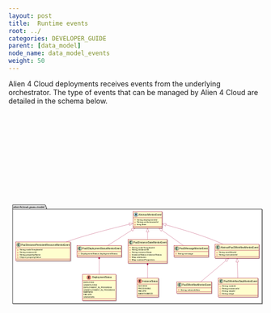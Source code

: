 ```yaml
---
layout: post
title:  Runtime events
root: ../
categories: DEVELOPER_GUIDE
parent: [data_model]
node_name: data_model_events
weight: 50
---
```


Alien 4 Cloud deployments receives events from the underlying orchestrator. The type of events that can be managed by Alien 4 Cloud are detailed in the schema below.

<svg xmlns="http://www.w3.org/2000/svg" xmlns:xlink="http://www.w3.org/1999/xlink" height="557px" style="width:1352px;height:557px;" version="1.1" viewBox="0 0 1352 557" width="1352px"><defs><filter height="300%" id="f1" width="300%" x="-1" y="-1"><feGaussianBlur result="blurOut" stdDeviation="2.0"/><feColorMatrix in="blurOut" result="blurOut2" type="matrix" values="0 0 0 0 0 0 0 0 0 0 0 0 0 0 0 0 0 0 .4 0"/><feOffset dx="4.0" dy="4.0" in="blurOut2" result="blurOut3"/><feBlend in="SourceGraphic" in2="blurOut3" mode="normal"/></filter></defs><g><polygon fill="#FFFFFF" filter="url(#f1)" points="22,24,195,24,202,46.4883,1345,46.4883,1345,550,22,550,22,24" style="stroke: #000000; stroke-width: 2.0;"/><line style="stroke: #000000; stroke-width: 2.0;" x1="22" x2="202" y1="46.4883" y2="46.4883"/><text fill="#000000" font-family="sans-serif" font-size="14" font-weight="bold" lengthAdjust="spacingAndGlyphs" textLength="167" x="25" y="40.5352">alien4cloud.paas.model</text><rect fill="#FEFECE" filter="url(#f1)" height="86.8652" style="stroke: #A80036; stroke-width: 1.5;" width="154" x="661" y="60.5"/><ellipse cx="676" cy="76.5" fill="#A9DCDF" rx="11" ry="11" style="stroke: #A80036; stroke-width: 1.0;"/><path d="M676.1133,71.8481 L674.9595,76.9199 L677.2754,76.9199 Z M674.6191,69.6069 L677.6157,69.6069 L680.9609,82 L678.5122,82 L677.7485,78.937 L674.4697,78.937 L673.7227,82 L671.2739,82 Z "/><text fill="#000000" font-family="sans-serif" font-size="12" font-style="italic" lengthAdjust="spacingAndGlyphs" textLength="122" x="690" y="81.0352">AbstractMonitorEvent</text><line style="stroke: #A80036; stroke-width: 1.5;" x1="662" x2="814" y1="92.5" y2="92.5"/><rect fill="none" height="6" style="stroke: #C82930; stroke-width: 1.0;" width="6" x="669" y="101.4775"/><text fill="#000000" font-family="sans-serif" font-size="11" lengthAdjust="spacingAndGlyphs" textLength="108" x="681" y="107.1348">String deploymentId</text><rect fill="none" height="6" style="stroke: #C82930; stroke-width: 1.0;" width="6" x="669" y="114.4326"/><text fill="#000000" font-family="sans-serif" font-size="11" lengthAdjust="spacingAndGlyphs" textLength="113" x="681" y="120.0898">String orchestratorId</text><rect fill="none" height="6" style="stroke: #C82930; stroke-width: 1.0;" width="6" x="669" y="127.3877"/><text fill="#000000" font-family="sans-serif" font-size="11" lengthAdjust="spacingAndGlyphs" textLength="50" x="681" y="133.0449">long date</text><line style="stroke: #A80036; stroke-width: 1.5;" x1="662" x2="814" y1="139.3652" y2="139.3652"/><rect fill="#FEFECE" filter="url(#f1)" height="99.8203" style="stroke: #A80036; stroke-width: 1.5;" width="289" x="38.75" y="221"/><ellipse cx="53.75" cy="237" fill="#ADD1B2" rx="11" ry="11" style="stroke: #A80036; stroke-width: 1.0;"/><path d="M56.7231,242.6431 Q56.1421,242.9419 55.5029,243.0913 Q54.8638,243.2407 54.1582,243.2407 Q51.6514,243.2407 50.3315,241.5889 Q49.0117,239.937 49.0117,236.8159 Q49.0117,233.6865 50.3315,232.0347 Q51.6514,230.3828 54.1582,230.3828 Q54.8638,230.3828 55.5112,230.5322 Q56.1587,230.6816 56.7231,230.9805 L56.7231,233.7031 Q56.0923,233.1221 55.4988,232.8523 Q54.9053,232.5825 54.2744,232.5825 Q52.9297,232.5825 52.2449,233.6492 Q51.5601,234.7158 51.5601,236.8159 Q51.5601,238.9077 52.2449,239.9744 Q52.9297,241.041 54.2744,241.041 Q54.9053,241.041 55.4988,240.7712 Q56.0923,240.5015 56.7231,239.9204 Z "/><text fill="#000000" font-family="sans-serif" font-size="12" lengthAdjust="spacingAndGlyphs" textLength="257" x="67.75" y="241.5352">PaaSInstancePersistentResourceMonitorEvent</text><line style="stroke: #A80036; stroke-width: 1.5;" x1="39.75" x2="326.75" y1="253" y2="253"/><rect fill="none" height="6" style="stroke: #C82930; stroke-width: 1.0;" width="6" x="46.75" y="261.9775"/><text fill="#000000" font-family="sans-serif" font-size="11" lengthAdjust="spacingAndGlyphs" textLength="121" x="58.75" y="267.6348">String nodeTemplateId</text><rect fill="none" height="6" style="stroke: #C82930; stroke-width: 1.0;" width="6" x="46.75" y="274.9326"/><text fill="#000000" font-family="sans-serif" font-size="11" lengthAdjust="spacingAndGlyphs" textLength="90" x="58.75" y="280.5898">String instanceId</text><rect fill="none" height="6" style="stroke: #C82930; stroke-width: 1.0;" width="6" x="46.75" y="287.8877"/><text fill="#000000" font-family="sans-serif" font-size="11" lengthAdjust="spacingAndGlyphs" textLength="112" x="58.75" y="293.5449">String propertyName</text><rect fill="none" height="6" style="stroke: #C82930; stroke-width: 1.0;" width="6" x="46.75" y="300.8428"/><text fill="#000000" font-family="sans-serif" font-size="11" lengthAdjust="spacingAndGlyphs" textLength="114" x="58.75" y="306.5">Object propertyValue</text><line style="stroke: #A80036; stroke-width: 1.5;" x1="39.75" x2="326.75" y1="312.8203" y2="312.8203"/><rect fill="#FEFECE" filter="url(#f1)" height="60.9551" style="stroke: #A80036; stroke-width: 1.5;" width="236" x="363" y="240.5"/><ellipse cx="378" cy="256.5" fill="#ADD1B2" rx="11" ry="11" style="stroke: #A80036; stroke-width: 1.0;"/><path d="M380.9731,262.1431 Q380.3921,262.4419 379.7529,262.5913 Q379.1138,262.7407 378.4082,262.7407 Q375.9014,262.7407 374.5815,261.0889 Q373.2617,259.437 373.2617,256.3159 Q373.2617,253.1865 374.5815,251.5347 Q375.9014,249.8828 378.4082,249.8828 Q379.1138,249.8828 379.7612,250.0322 Q380.4087,250.1816 380.9731,250.4805 L380.9731,253.2031 Q380.3423,252.6221 379.7488,252.3523 Q379.1553,252.0825 378.5244,252.0825 Q377.1797,252.0825 376.4949,253.1492 Q375.8101,254.2158 375.8101,256.3159 Q375.8101,258.4077 376.4949,259.4744 Q377.1797,260.541 378.5244,260.541 Q379.1553,260.541 379.7488,260.2712 Q380.3423,260.0015 380.9731,259.4204 Z "/><text fill="#000000" font-family="sans-serif" font-size="12" lengthAdjust="spacingAndGlyphs" textLength="204" x="392" y="261.0352">PaaSDeploymentStatusMonitorEvent</text><line style="stroke: #A80036; stroke-width: 1.5;" x1="364" x2="598" y1="272.5" y2="272.5"/><rect fill="none" height="6" style="stroke: #C82930; stroke-width: 1.0;" width="6" x="371" y="281.4775"/><text fill="#000000" font-family="sans-serif" font-size="11" lengthAdjust="spacingAndGlyphs" textLength="196" x="383" y="287.1348">DeploymentStatus deploymentStatus</text><line style="stroke: #A80036; stroke-width: 1.5;" x1="364" x2="598" y1="293.4551" y2="293.4551"/><rect fill="#FEFECE" filter="url(#f1)" height="138.6855" style="stroke: #A80036; stroke-width: 1.5;" width="178" x="392" y="394.5"/><ellipse cx="426.35" cy="410.5" fill="#EB937F" rx="11" ry="11" style="stroke: #A80036; stroke-width: 1.0;"/><path d="M430.4643,416.5 L422.7445,416.5 L422.7445,404.1069 L430.4643,404.1069 L430.4643,406.2651 L425.1933,406.2651 L425.1933,408.938 L429.9662,408.938 L429.9662,411.0962 L425.1933,411.0962 L425.1933,414.3418 L430.4643,414.3418 Z "/><text fill="#000000" font-family="sans-serif" font-size="12" lengthAdjust="spacingAndGlyphs" textLength="103" x="444.65" y="415.0352">DeploymentStatus</text><line style="stroke: #A80036; stroke-width: 1.5;" x1="393" x2="569" y1="426.5" y2="426.5"/><text fill="#000000" font-family="sans-serif" font-size="11" lengthAdjust="spacingAndGlyphs" textLength="56" x="398" y="441.1348">DEPLOYED</text><text fill="#000000" font-family="sans-serif" font-size="11" lengthAdjust="spacingAndGlyphs" textLength="72" x="398" y="454.0898">UNDEPLOYED</text><text fill="#000000" font-family="sans-serif" font-size="11" lengthAdjust="spacingAndGlyphs" textLength="150" x="398" y="467.0449">DEPLOYMENT_IN_PROGRESS</text><text fill="#000000" font-family="sans-serif" font-size="11" lengthAdjust="spacingAndGlyphs" textLength="166" x="398" y="480">UNDEPLOYMENT_IN_PROGRESS</text><text fill="#000000" font-family="sans-serif" font-size="11" lengthAdjust="spacingAndGlyphs" textLength="51" x="398" y="492.9551">WARNING</text><text fill="#000000" font-family="sans-serif" font-size="11" lengthAdjust="spacingAndGlyphs" textLength="44" x="398" y="505.9102">FAILURE</text><text fill="#000000" font-family="sans-serif" font-size="11" lengthAdjust="spacingAndGlyphs" textLength="57" x="398" y="518.8652">UNKNOWN</text><line style="stroke: #A80036; stroke-width: 1.5;" x1="393" x2="569" y1="525.1855" y2="525.1855"/><rect fill="#FEFECE" filter="url(#f1)" height="125.7305" style="stroke: #A80036; stroke-width: 1.5;" width="208" x="634" y="208"/><ellipse cx="649" cy="224" fill="#ADD1B2" rx="11" ry="11" style="stroke: #A80036; stroke-width: 1.0;"/><path d="M651.9731,229.6431 Q651.3921,229.9419 650.7529,230.0913 Q650.1138,230.2407 649.4082,230.2407 Q646.9014,230.2407 645.5815,228.5889 Q644.2617,226.937 644.2617,223.8159 Q644.2617,220.6865 645.5815,219.0347 Q646.9014,217.3828 649.4082,217.3828 Q650.1138,217.3828 650.7612,217.5322 Q651.4087,217.6816 651.9731,217.9805 L651.9731,220.7031 Q651.3423,220.1221 650.7488,219.8523 Q650.1553,219.5825 649.5244,219.5825 Q648.1797,219.5825 647.4949,220.6492 Q646.8101,221.7158 646.8101,223.8159 Q646.8101,225.9077 647.4949,226.9744 Q648.1797,228.041 649.5244,228.041 Q650.1553,228.041 650.7488,227.7712 Q651.3423,227.5015 651.9731,226.9204 Z "/><text fill="#000000" font-family="sans-serif" font-size="12" lengthAdjust="spacingAndGlyphs" textLength="176" x="663" y="228.5352">PaaSInstanceStateMonitorEvent</text><line style="stroke: #A80036; stroke-width: 1.5;" x1="635" x2="841" y1="240" y2="240"/><rect fill="none" height="6" style="stroke: #C82930; stroke-width: 1.0;" width="6" x="642" y="248.9775"/><text fill="#000000" font-family="sans-serif" font-size="11" lengthAdjust="spacingAndGlyphs" textLength="121" x="654" y="254.6348">String nodeTemplateId</text><rect fill="none" height="6" style="stroke: #C82930; stroke-width: 1.0;" width="6" x="642" y="261.9326"/><text fill="#000000" font-family="sans-serif" font-size="11" lengthAdjust="spacingAndGlyphs" textLength="90" x="654" y="267.5898">String instanceId</text><rect fill="none" height="6" style="stroke: #C82930; stroke-width: 1.0;" width="6" x="642" y="274.8877"/><text fill="#000000" font-family="sans-serif" font-size="11" lengthAdjust="spacingAndGlyphs" textLength="106" x="654" y="280.5449">String instanceState</text><rect fill="none" height="6" style="stroke: #C82930; stroke-width: 1.0;" width="6" x="642" y="287.8428"/><text fill="#000000" font-family="sans-serif" font-size="11" lengthAdjust="spacingAndGlyphs" textLength="159" x="654" y="293.5">InstanceStatus instanceStatus</text><rect fill="none" height="6" style="stroke: #C82930; stroke-width: 1.0;" width="6" x="642" y="300.7979"/><text fill="#000000" font-family="sans-serif" font-size="11" lengthAdjust="spacingAndGlyphs" textLength="77" x="654" y="306.4551">Map attributes</text><rect fill="none" height="6" style="stroke: #C82930; stroke-width: 1.0;" width="6" x="642" y="313.7529"/><text fill="#000000" font-family="sans-serif" font-size="11" lengthAdjust="spacingAndGlyphs" textLength="122" x="654" y="319.4102">Map runtimeProperties</text><line style="stroke: #A80036; stroke-width: 1.5;" x1="635" x2="841" y1="325.7305" y2="325.7305"/><rect fill="#FEFECE" filter="url(#f1)" height="99.8203" style="stroke: #A80036; stroke-width: 1.5;" width="113" x="681.75" y="414"/><ellipse cx="696.75" cy="430" fill="#EB937F" rx="11" ry="11" style="stroke: #A80036; stroke-width: 1.0;"/><path d="M700.8643,436 L693.1445,436 L693.1445,423.6069 L700.8643,423.6069 L700.8643,425.7651 L695.5933,425.7651 L695.5933,428.438 L700.3662,428.438 L700.3662,430.5962 L695.5933,430.5962 L695.5933,433.8418 L700.8643,433.8418 Z "/><text fill="#000000" font-family="sans-serif" font-size="12" lengthAdjust="spacingAndGlyphs" textLength="81" x="710.75" y="434.5352">InstanceStatus</text><line style="stroke: #A80036; stroke-width: 1.5;" x1="682.75" x2="793.75" y1="446" y2="446"/><text fill="#000000" font-family="sans-serif" font-size="11" lengthAdjust="spacingAndGlyphs" textLength="48" x="687.75" y="460.6348">SUCCESS</text><text fill="#000000" font-family="sans-serif" font-size="11" lengthAdjust="spacingAndGlyphs" textLength="67" x="687.75" y="473.5898">PROCESSING</text><text fill="#000000" font-family="sans-serif" font-size="11" lengthAdjust="spacingAndGlyphs" textLength="44" x="687.75" y="486.5449">FAILURE</text><text fill="#000000" font-family="sans-serif" font-size="11" lengthAdjust="spacingAndGlyphs" textLength="79" x="687.75" y="499.5">MAINTENANCE</text><line style="stroke: #A80036; stroke-width: 1.5;" x1="682.75" x2="793.75" y1="505.8203" y2="505.8203"/><rect fill="#FEFECE" filter="url(#f1)" height="60.9551" style="stroke: #A80036; stroke-width: 1.5;" width="183" x="877.75" y="240.5"/><ellipse cx="892.75" cy="256.5" fill="#ADD1B2" rx="11" ry="11" style="stroke: #A80036; stroke-width: 1.0;"/><path d="M895.7231,262.1431 Q895.1421,262.4419 894.5029,262.5913 Q893.8638,262.7407 893.1582,262.7407 Q890.6514,262.7407 889.3315,261.0889 Q888.0117,259.437 888.0117,256.3159 Q888.0117,253.1865 889.3315,251.5347 Q890.6514,249.8828 893.1582,249.8828 Q893.8638,249.8828 894.5112,250.0322 Q895.1587,250.1816 895.7231,250.4805 L895.7231,253.2031 Q895.0923,252.6221 894.4988,252.3523 Q893.9053,252.0825 893.2744,252.0825 Q891.9297,252.0825 891.2449,253.1492 Q890.5601,254.2158 890.5601,256.3159 Q890.5601,258.4077 891.2449,259.4744 Q891.9297,260.541 893.2744,260.541 Q893.9053,260.541 894.4988,260.2712 Q895.0923,260.0015 895.7231,259.4204 Z "/><text fill="#000000" font-family="sans-serif" font-size="12" lengthAdjust="spacingAndGlyphs" textLength="151" x="906.75" y="261.0352">PaaSMessageMonitorEvent</text><line style="stroke: #A80036; stroke-width: 1.5;" x1="878.75" x2="1059.75" y1="272.5" y2="272.5"/><rect fill="none" height="6" style="stroke: #C82930; stroke-width: 1.0;" width="6" x="885.75" y="281.4775"/><text fill="#000000" font-family="sans-serif" font-size="11" lengthAdjust="spacingAndGlyphs" textLength="82" x="897.75" y="287.1348">String message</text><line style="stroke: #A80036; stroke-width: 1.5;" x1="878.75" x2="1059.75" y1="293.4551" y2="293.4551"/><rect fill="#FEFECE" filter="url(#f1)" height="73.9102" style="stroke: #A80036; stroke-width: 1.5;" width="233" x="1095.75" y="234"/><ellipse cx="1110.75" cy="250" fill="#ADD1B2" rx="11" ry="11" style="stroke: #A80036; stroke-width: 1.0;"/><path d="M1113.7231,255.6431 Q1113.1421,255.9419 1112.5029,256.0913 Q1111.8638,256.2407 1111.1582,256.2407 Q1108.6514,256.2407 1107.3315,254.5889 Q1106.0117,252.937 1106.0117,249.8159 Q1106.0117,246.6865 1107.3315,245.0347 Q1108.6514,243.3828 1111.1582,243.3828 Q1111.8638,243.3828 1112.5112,243.5322 Q1113.1587,243.6816 1113.7231,243.9805 L1113.7231,246.7031 Q1113.0923,246.1221 1112.4988,245.8523 Q1111.9053,245.5825 1111.2744,245.5825 Q1109.9297,245.5825 1109.2449,246.6492 Q1108.5601,247.7158 1108.5601,249.8159 Q1108.5601,251.9077 1109.2449,252.9744 Q1109.9297,254.041 1111.2744,254.041 Q1111.9053,254.041 1112.4988,253.7712 Q1113.0923,253.5015 1113.7231,252.9204 Z "/><text fill="#000000" font-family="sans-serif" font-size="12" lengthAdjust="spacingAndGlyphs" textLength="201" x="1124.75" y="254.5352">AbstractPaaSWorkflowMonitorEvent</text><line style="stroke: #A80036; stroke-width: 1.5;" x1="1096.75" x2="1327.75" y1="266" y2="266"/><rect fill="none" height="6" style="stroke: #C82930; stroke-width: 1.0;" width="6" x="1103.75" y="274.9775"/><text fill="#000000" font-family="sans-serif" font-size="11" lengthAdjust="spacingAndGlyphs" textLength="93" x="1115.75" y="280.6348">String workflowId</text><rect fill="none" height="6" style="stroke: #C82930; stroke-width: 1.0;" width="6" x="1103.75" y="287.9326"/><text fill="#000000" font-family="sans-serif" font-size="11" lengthAdjust="spacingAndGlyphs" textLength="98" x="1115.75" y="293.5898">String executionId</text><line style="stroke: #A80036; stroke-width: 1.5;" x1="1096.75" x2="1327.75" y1="299.9102" y2="299.9102"/><rect fill="#FEFECE" filter="url(#f1)" height="60.9551" style="stroke: #A80036; stroke-width: 1.5;" width="185" x="892.75" y="433.5"/><ellipse cx="907.75" cy="449.5" fill="#ADD1B2" rx="11" ry="11" style="stroke: #A80036; stroke-width: 1.0;"/><path d="M910.7231,455.1431 Q910.1421,455.4419 909.5029,455.5913 Q908.8638,455.7407 908.1582,455.7407 Q905.6514,455.7407 904.3315,454.0889 Q903.0117,452.437 903.0117,449.3159 Q903.0117,446.1865 904.3315,444.5347 Q905.6514,442.8828 908.1582,442.8828 Q908.8638,442.8828 909.5112,443.0322 Q910.1587,443.1816 910.7231,443.4805 L910.7231,446.2031 Q910.0923,445.6221 909.4988,445.3523 Q908.9053,445.0825 908.2744,445.0825 Q906.9297,445.0825 906.2449,446.1492 Q905.5601,447.2158 905.5601,449.3159 Q905.5601,451.4077 906.2449,452.4744 Q906.9297,453.541 908.2744,453.541 Q908.9053,453.541 909.4988,453.2712 Q910.0923,453.0015 910.7231,452.4204 Z "/><text fill="#000000" font-family="sans-serif" font-size="12" lengthAdjust="spacingAndGlyphs" textLength="153" x="921.75" y="454.0352">PaaSWorkflowMonitorEvent</text><line style="stroke: #A80036; stroke-width: 1.5;" x1="893.75" x2="1076.75" y1="465.5" y2="465.5"/><rect fill="none" height="6" style="stroke: #C82930; stroke-width: 1.0;" width="6" x="900.75" y="474.4775"/><text fill="#000000" font-family="sans-serif" font-size="11" lengthAdjust="spacingAndGlyphs" textLength="103" x="912.75" y="480.1348">String subworkflow</text><line style="stroke: #A80036; stroke-width: 1.5;" x1="893.75" x2="1076.75" y1="486.4551" y2="486.4551"/><rect fill="#FEFECE" filter="url(#f1)" height="99.8203" style="stroke: #A80036; stroke-width: 1.5;" width="210" x="1113" y="414"/><ellipse cx="1128" cy="430" fill="#ADD1B2" rx="11" ry="11" style="stroke: #A80036; stroke-width: 1.0;"/><path d="M1130.9731,435.6431 Q1130.3921,435.9419 1129.7529,436.0913 Q1129.1138,436.2407 1128.4082,436.2407 Q1125.9014,436.2407 1124.5815,434.5889 Q1123.2617,432.937 1123.2617,429.8159 Q1123.2617,426.6865 1124.5815,425.0347 Q1125.9014,423.3828 1128.4082,423.3828 Q1129.1138,423.3828 1129.7612,423.5322 Q1130.4087,423.6816 1130.9731,423.9805 L1130.9731,426.7031 Q1130.3423,426.1221 1129.7488,425.8523 Q1129.1553,425.5825 1128.5244,425.5825 Q1127.1797,425.5825 1126.4949,426.6492 Q1125.8101,427.7158 1125.8101,429.8159 Q1125.8101,431.9077 1126.4949,432.9744 Q1127.1797,434.041 1128.5244,434.041 Q1129.1553,434.041 1129.7488,433.7712 Q1130.3423,433.5015 1130.9731,432.9204 Z "/><text fill="#000000" font-family="sans-serif" font-size="12" lengthAdjust="spacingAndGlyphs" textLength="178" x="1142" y="434.5352">PaaSWorkflowStepMonitorEvent</text><line style="stroke: #A80036; stroke-width: 1.5;" x1="1114" x2="1322" y1="446" y2="446"/><rect fill="none" height="6" style="stroke: #C82930; stroke-width: 1.0;" width="6" x="1121" y="454.9775"/><text fill="#000000" font-family="sans-serif" font-size="11" lengthAdjust="spacingAndGlyphs" textLength="72" x="1133" y="460.6348">String nodeId</text><rect fill="none" height="6" style="stroke: #C82930; stroke-width: 1.0;" width="6" x="1121" y="467.9326"/><text fill="#000000" font-family="sans-serif" font-size="11" lengthAdjust="spacingAndGlyphs" textLength="90" x="1133" y="473.5898">String instanceId</text><rect fill="none" height="6" style="stroke: #C82930; stroke-width: 1.0;" width="6" x="1121" y="480.8877"/><text fill="#000000" font-family="sans-serif" font-size="11" lengthAdjust="spacingAndGlyphs" textLength="68" x="1133" y="486.5449">String stepId</text><rect fill="none" height="6" style="stroke: #C82930; stroke-width: 1.0;" width="6" x="1121" y="493.8428"/><text fill="#000000" font-family="sans-serif" font-size="11" lengthAdjust="spacingAndGlyphs" textLength="64" x="1133" y="499.5">String stage</text><line style="stroke: #A80036; stroke-width: 1.5;" x1="1114" x2="1322" y1="505.8203" y2="505.8203"/><path d="M641.301,127.223 C561.229,146.369 444.823,175.923 345,208 C332.672,211.962 319.914,216.342 307.22,220.888 " fill="none" style="stroke: #A80036; stroke-width: 1.0;"/><polygon fill="none" points="639.767,120.393,660.843,122.585,643.001,134.014,639.767,120.393" style="stroke: #A80036; stroke-width: 1.0;"/><path d="M814.101,159.358 C851.934,186.381 896.174,217.981 927.666,240.476 " fill="none" style="stroke: #A80036; stroke-width: 1.0;"/><polygon fill="none" points="809.995,165.027,797.789,147.706,818.132,153.635,809.995,165.027" style="stroke: #A80036; stroke-width: 1.0;"/><path d="M738,168.19 C738,181.153 738,194.789 738,207.719 " fill="none" style="stroke: #A80036; stroke-width: 1.0;"/><polygon fill="none" points="731,167.921,738,147.921,745,167.921,731,167.921" style="stroke: #A80036; stroke-width: 1.0;"/><path d="M834.886,130.474 C903.574,149.471 997.47,177.343 1078,208 C1098,215.615 1119.21,224.859 1138.72,233.858 " fill="none" style="stroke: #A80036; stroke-width: 1.0;"/><polygon fill="none" points="832.758,137.15,815.318,125.114,836.457,123.647,832.758,137.15" style="stroke: #A80036; stroke-width: 1.0;"/><path d="M654.464,158.632 C612.126,185.814 562.337,217.78 526.986,240.476 " fill="none" style="stroke: #A80036; stroke-width: 1.0;"/><polygon fill="none" points="650.87,152.621,671.482,147.706,658.434,164.402,650.87,152.621" style="stroke: #A80036; stroke-width: 1.0;"/><path d="M481,315.152 C481,338.464 481,367.798 481,394.18 " fill="none" style="stroke: #A80036; stroke-width: 1.0;"/><polygon fill="#A80036" points="481,301.844,477,307.844,481,313.844,485,307.844,481,301.844" style="stroke: #A80036; stroke-width: 1.0;"/><path d="M738,347.036 C738,369.537 738,393.628 738,413.989 " fill="none" style="stroke: #A80036; stroke-width: 1.0;"/><polygon fill="#A80036" points="738,334.012,734,340.012,738,346.012,742,340.012,738,334.012" style="stroke: #A80036; stroke-width: 1.0;"/><path d="M1213.77,328.367 C1214.62,355.472 1215.63,387.663 1216.45,413.77 " fill="none" style="stroke: #A80036; stroke-width: 1.0;"/><polygon fill="none" points="1206.77,328.585,1213.14,308.375,1220.77,328.146,1206.77,328.585" style="stroke: #A80036; stroke-width: 1.0;"/><path d="M1153.61,321.131 C1111.46,356.593 1055.93,403.318 1020.34,433.266 " fill="none" style="stroke: #A80036; stroke-width: 1.0;"/><polygon fill="none" points="1149.23,315.67,1169.04,308.15,1158.24,326.383,1149.23,315.67" style="stroke: #A80036; stroke-width: 1.0;"/></g></svg>
